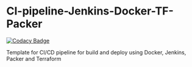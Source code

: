 # CI-pipeline-Jenkins-Docker-TF-Packer

[![Codacy Badge](https://api.codacy.com/project/badge/Grade/35215666eba945bcb399afa9030bccba)](https://app.codacy.com/app/oleggorj/CI-pipeline-Jenkins-Docker-TF-Packer?utm_source=github.com&utm_medium=referral&utm_content=OlegGorj/CI-pipeline-Jenkins-Docker-TF-Packer&utm_campaign=badger)

Template for CI/CD pipeline for build and deploy using Docker, Jenkins, Packer and Terraform
